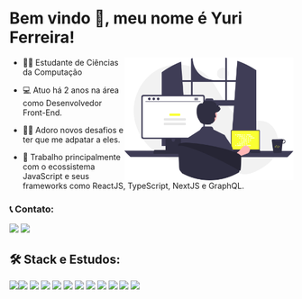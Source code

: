 # Bem vindo 👋, meu nome é **Yuri Ferreira**!

<img src="assets/undraw_programming_re_kg9v.svg" min-width="300px" max-width="300px" width="300px" align="right" alt="programming ilustration">

- 👨‍🎓 Estudante de Ciências da Computação

- 💻 Atuo há 2 anos na área como Desenvolvedor Front-End.

- 🧗‍♂️ Adoro novos desafios e ter que me adpatar a eles.

- 📘 Trabalho principalmente com o ecossistema JavaScript e seus frameworks como ReactJS, TypeScript, NextJS e GraphQL.

### 📞 Contato:

[<img src="https://img.shields.io/badge/-Instagram-fff95c?style=for-the-badge&logo=Instagram&logoColor=242424&link=https://www.instagram.com/yuri.hmello"/>](https://www.instagram.com/yuri.hmello/)
[ <img src="https://img.shields.io/badge/-Linkedin-fff95c?style=for-the-badge&logo=Linkedin&logoColor=242424&link=https://www.linkedin.com/in/yuri-homen-de-mello-ferreira-b04232191"/>](https://www.linkedin.com/in/yuri-homen-de-mello-ferreira-b04232191/)

## 🛠️ Stack e Estudos:

<img src="https://cdn.jsdelivr.net/gh/devicons/devicon/icons/html5/html5-plain.svg" width="50"/><img src="https://cdn.jsdelivr.net/gh/devicons/devicon/icons/css3/css3-plain.svg" width="50"/>
<img src="https://cdn.jsdelivr.net/gh/devicons/devicon/icons/javascript/javascript-plain.svg" width="50"/>
<img src="https://cdn.jsdelivr.net/gh/devicons/devicon/icons/typescript/typescript-plain.svg" width="50"/>
<img src="https://cdn.jsdelivr.net/gh/devicons/devicon/icons/react/react-original.svg" width="50"/>
<img src="https://cdn.jsdelivr.net/gh/devicons/devicon/icons/nextjs/nextjs-original-wordmark.svg" width="50"/>
<img src="https://cdn.jsdelivr.net/gh/devicons/devicon/icons/tailwindcss/tailwindcss-plain.svg" width="50"/>
<img src="https://cdn.jsdelivr.net/gh/devicons/devicon/icons/graphql/graphql-plain.svg" width="50"/>
<img src="https://cdn.jsdelivr.net/gh/devicons/devicon/icons/wordpress/wordpress-plain.svg" width="50"/>
<img src="https://cdn.jsdelivr.net/gh/devicons/devicon/icons/php/php-plain.svg" width="50"/>
<img src="https://cdn.jsdelivr.net/gh/devicons/devicon/icons/mysql/mysql-plain.svg" width="50"/>
<img src="https://cdn.jsdelivr.net/gh/devicons/devicon/icons/sass/sass-original.svg" width="50"/>
